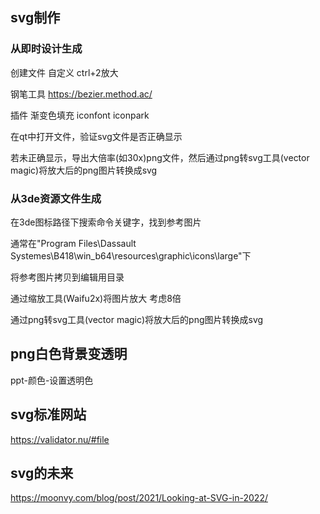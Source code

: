 ## svg制作

### 从即时设计生成

创建文件 自定义 ctrl+2放大

钢笔工具 https://bezier.method.ac/

插件 渐变色填充 iconfont iconpark

在qt中打开文件，验证svg文件是否正确显示

若未正确显示，导出大倍率(如30x)png文件，然后通过png转svg工具(vector magic)将放大后的png图片转换成svg

### 从3de资源文件生成

在3de图标路径下搜索命令关键字，找到参考图片

通常在"Program Files\Dassault Systemes\B418\win_b64\resources\graphic\icons\large\"下

将参考图片拷贝到编辑用目录

通过缩放工具(Waifu2x)将图片放大 考虑8倍

通过png转svg工具(vector magic)将放大后的png图片转换成svg

## png白色背景变透明

ppt-颜色-设置透明色

## svg标准网站

https://validator.nu/#file

## svg的未来

https://moonvy.com/blog/post/2021/Looking-at-SVG-in-2022/